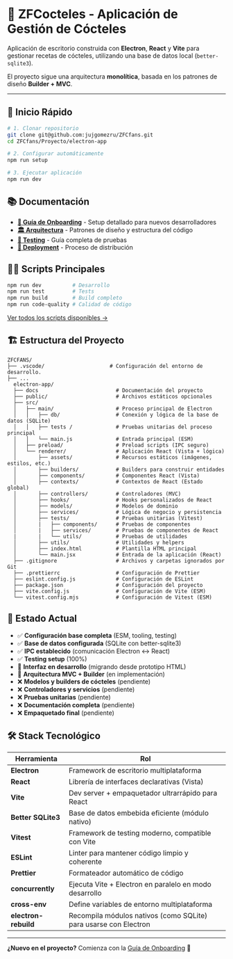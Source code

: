 # 🥂 ZFCocteles - Aplicación de Gestión de Cócteles

Aplicación de escritorio construida con **Electron**, **React** y **Vite** para gestionar recetas de cócteles, utilizando una base de datos local (`better-sqlite3`).

El proyecto sigue una arquitectura **monolítica**, basada en los patrones de diseño **Builder + MVC**.

---

## 🚀 Inicio Rápido

```bash
# 1. Clonar repositorio
git clone git@github.com:jujgomezru/ZFCfans.git
cd ZFCfans/Proyecto/electron-app

# 2. Configurar automáticamente
npm run setup

# 3. Ejecutar aplicación
npm run dev
```

## 📚 Documentación

- **[📖 Guía de Onboarding](docs/ONBOARDING.md)** - Setup detallado para nuevos desarrolladores
- **[🏛️ Arquitectura](docs/ARCHITECTURE.md)** - Patrones de diseño y estructura del código
- **[🧪 Testing](docs/TESTING.md)** - Guía completa de pruebas
- **[🚀 Deployment](docs/DEPLOYMENT.md)** - Proceso de distribución

## 🏃‍♂️ Scripts Principales

```bash
npm run dev          # Desarrollo
npm run test         # Tests
npm run build        # Build completo
npm run code-quality # Calidad de código
```

[Ver todos los scripts disponibles →](docs/ONBOARDING.md#scripts-disponibles)

## 🏗️ Estructura del Proyecto

```
ZFCFANS/
├── .vscode/                     # Configuración del entorno de desarrollo.
├── ...
  electron-app/
  ├── docs                         # Documentación del proyecto
  ├── public/                      # Archivos estáticos opcionales
  ├── src/
  │   ├── main/                    # Proceso principal de Electron
  │   │   ├── db/                  # Conexión y lógica de la base de datos (SQLite)
  │   │   ├── tests /              # Pruebas unitarias del proceso principal
  │   │   └── main.js              # Entrada principal (ESM)
  │   ├── preload/                 # Preload scripts (IPC seguro)
  │   └── renderer/                # Aplicación React (Vista + lógica)
  │       ├── assets/              # Recursos estáticos (imágenes, estilos, etc.)
  │       ├── builders/            # Builders para construir entidades
  │       ├── components/          # Componentes React (Vista)
  │       ├── contexts/            # Contextos de React (Estado global)
  │       ├── controllers/         # Controladores (MVC)
  │       ├── hooks/               # Hooks personalizados de React
  │       ├── models/              # Modelos de dominio
  │       ├── services/            # Lógica de negocio y persistencia
  │       ├── tests/               # Pruebas unitarias (Vitest)
  │       |   ├── components/      # Pruebas de componentes
  │       |   ├── services/        # Pruebas de componentes de React
  |       |   └── utils/           # Pruebas de utilidades
  │       ├── utils/               # Utilidades y helpers
  │       ├── index.html           # Plantilla HTML principal
  │       └── main.jsx             # Entrada de la aplicación (React)
  ├── .gitignore                   # Archivos y carpetas ignorados por Git
  ├── .prettierrc                  # Configuración de Prettier
  ├── eslint.config.js             # Configuración de ESLint
  ├── package.json                 # Configuración del proyecto
  ├── vite.config.js               # Configuración de Vite (ESM)
  └── vitest.config.mjs            # Configuración de Vitest (ESM)

```

## 🎯 Estado Actual

- ✅ **Configuración base completa** (ESM, tooling, testing)
- ✅ **Base de datos configurada** (SQLite con better-sqlite3)
- ✅ **IPC establecido** (comunicación Electron ↔ React)
- ✅ **Testing setup** (100%)
- 🔧 **Interfaz en desarrollo** (migrando desde prototipo HTML)
- 🔧 **Arquitectura MVC + Builder** (en implementación)
- ❌ **Modelos y builders de cócteles** (pendiente)
- ❌ **Controladores y servicios** (pendiente)
- ❌ **Pruebas unitarias** (pendiente)
- ❌ **Documentación completa** (pendiente)
- ❌ **Empaquetado final** (pendiente)

## 🛠️ Stack Tecnológico

| Herramienta          | Rol                                                              |
| -------------------- | ---------------------------------------------------------------- |
| **Electron**         | Framework de escritorio multiplataforma                          |
| **React**            | Librería de interfaces declarativas (Vista)                      |
| **Vite**             | Dev server + empaquetador ultrarrápido para React                |
| **Better SQLite3**   | Base de datos embebida eficiente (módulo nativo)                 |
| **Vitest**           | Framework de testing moderno, compatible con Vite                |
| **ESLint**           | Linter para mantener código limpio y coherente                   |
| **Prettier**         | Formateador automático de código                                 |
| **concurrently**     | Ejecuta Vite + Electron en paralelo en modo desarrollo           |
| **cross-env**        | Define variables de entorno multiplataforma                      |
| **electron-rebuild** | Recompila módulos nativos (como SQLite) para usarse con Electron |

---

**¿Nuevo en el proyecto?** Comienza con la [Guía de Onboarding](docs/ONBOARDING.md) 🚀
